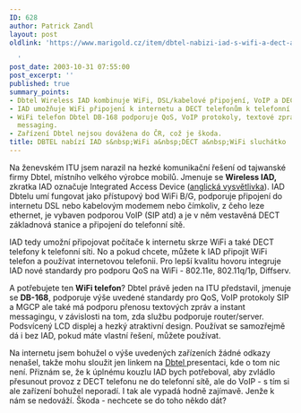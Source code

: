 ```yaml
---
ID: 628
author: Patrick Zandl
layout: post
oldlink: 'https://www.marigold.cz/item/dbtel-nabizi-iad-s-wifi-a-dect-a-wifi-sluchatko

  '
post_date: 2003-10-31 07:55:00
post_excerpt: ''
published: true
summary_points:
- Dbtel Wireless IAD kombinuje WiFi, DSL/kabelové připojení, VoIP a DECT základnu.
- IAD umožňuje WiFi připojení k internetu a DECT telefonům k telefonní síti.
- WiFi telefon Dbtel DB-168 podporuje QoS, VoIP protokoly, textové zprávy a instant
  messaging.
- Zařízení Dbtel nejsou dovážena do ČR, což je škoda.
title: DBTEL nabízí IAD s&nbsp;WiFi a&nbsp;DECT a&nbsp;WiFi sluchátko
---
```


<p>
Na ženevském ITU jsem narazil na hezké komunikační řešení od tajwanské firmy Dbtel, místního velkého výrobce mobilů. Jmenuje se <STRONG>Wireless IAD,</STRONG> zkratka IAD označuje Integrated Access Device (<A href="http://www.nwfusion.com/links/Encyclopedia/I/649.html" target=_blank>anglická vysvětlivka</A>). IAD Dbtelu umí fungovat jako přístupový bod WiFi B/G, podporuje připojení do internetu DSL nebo kabelovým modemem nebo čímkoliv, z čeho leze ethernet, je vybaven podporou VoIP (SIP atd) a je v něm vestavěná DECT základnová stanice a připojení do telefonní sítě. </p>

<p>
IAD tedy umožní připojovat počítače k internetu skrze WiFi a také DECT telefony k telefonní síti. No a pokud chcete, můžete k IAD připojit WiFi telefon a používat internetovou telefonii. Pro lepší kvalitu hovoru integruje IAD nové standardy pro podporu QoS na WiFi&#160;- 802.11e, 802.11q/1p, Diffserv. </p>

<p>
A potřebujete ten <STRONG>WiFi telefon</STRONG>? Dbtel právě jeden na ITU představil, jmenuje se <STRONG>DB-168</STRONG>, podporuje výše uvedené standardy pro QoS, VoIP protokoly SIP a MGCP ale také má podporu přenosu textových zpráv a instant messagingu, v závislosti na tom, zda službu podporuje router/server. Podsvícený LCD displej a hezký atraktivní design. Používat se samozřejmě dá i bez IAD, pokud máte vlastní řešení, můžete používat. </p>

<p>
Na internetu jsem bohužel o výše uvedených zařízeních žádné odkazy nenašel, takže mohu sloužit jen linkem na <A href="http://www.dbtel.com.tw/english/" target=_blank>Dbtel </A>presentaci, kde o tom nic není. Přiznám se, že k úplnému kouzlu IAD bych potřeboval, aby zvládlo přesunout provoz z DECT telefonu ne do telefonní sítě, ale do VoIP - s tím si ale zařízení bohužel neporadí. I tak ale vypadá hodně zajímavě. Jenže k nám se nedováží. Škoda - nechcete se do toho někdo dát?</p>